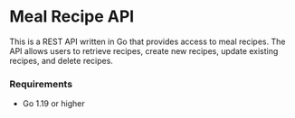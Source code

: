 # Meal Recipe API

This is a REST API written in Go that provides access to meal recipes. The API allows users to retrieve recipes, create new recipes, update existing recipes, and delete recipes.

### Requirements

- Go 1.19 or higher
